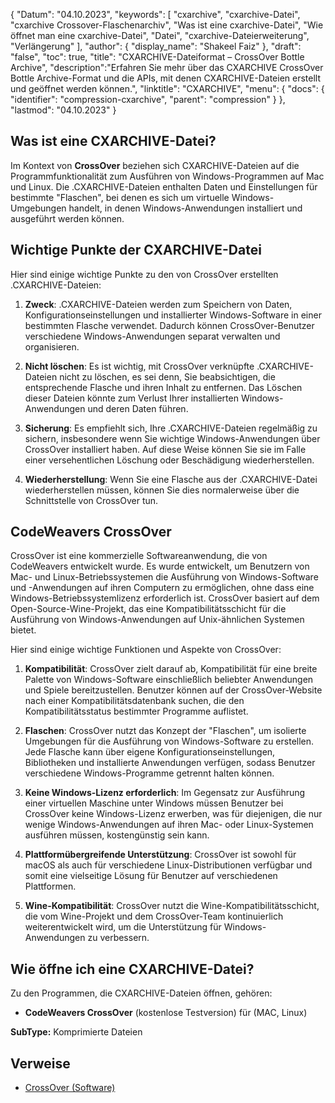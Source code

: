 {
"Datum": "04.10.2023",
  "keywords": [
"cxarchive",
"cxarchive-Datei",
"cxarchive Crossover-Flaschenarchiv",
"Was ist eine cxarchive-Datei",
"Wie öffnet man eine cxarchive-Datei",
"Datei",
"cxarchive-Dateierweiterung",
"Verlängerung"
],
  "author": {
"display_name": "Shakeel Faiz"
},
"draft": "false",
  "toc": true,
"title": "CXARCHIVE-Dateiformat – CrossOver Bottle Archive",
  "description":"Erfahren Sie mehr über das CXARCHIVE CrossOver Bottle Archive-Format und die APIs, mit denen CXARCHIVE-Dateien erstellt und geöffnet werden können.",
"linktitle": "CXARCHIVE",
  "menu": {
    "docs": {
      "identifier": "compression-cxarchive",
"parent": "compression"
}
},
"lastmod": "04.10.2023"
}

## Was ist eine CXARCHIVE-Datei?

Im Kontext von **CrossOver** beziehen sich CXARCHIVE-Dateien auf die Programmfunktionalität zum Ausführen von Windows-Programmen auf Mac und Linux. Die .CXARCHIVE-Dateien enthalten Daten und Einstellungen für bestimmte "Flaschen", bei denen es sich um virtuelle Windows-Umgebungen handelt, in denen Windows-Anwendungen installiert und ausgeführt werden können.

## Wichtige Punkte der CXARCHIVE-Datei

Hier sind einige wichtige Punkte zu den von CrossOver erstellten .CXARCHIVE-Dateien:

1. **Zweck**: .CXARCHIVE-Dateien werden zum Speichern von Daten, Konfigurationseinstellungen und installierter Windows-Software in einer bestimmten Flasche verwendet. Dadurch können CrossOver-Benutzer verschiedene Windows-Anwendungen separat verwalten und organisieren.
    







2. **Nicht löschen**: Es ist wichtig, mit CrossOver verknüpfte .CXARCHIVE-Dateien nicht zu löschen, es sei denn, Sie beabsichtigen, die entsprechende Flasche und ihren Inhalt zu entfernen. Das Löschen dieser Dateien könnte zum Verlust Ihrer installierten Windows-Anwendungen und deren Daten führen.
    







3. **Sicherung**: Es empfiehlt sich, Ihre .CXARCHIVE-Dateien regelmäßig zu sichern, insbesondere wenn Sie wichtige Windows-Anwendungen über CrossOver installiert haben. Auf diese Weise können Sie sie im Falle einer versehentlichen Löschung oder Beschädigung wiederherstellen.
    







4. **Wiederherstellung**: Wenn Sie eine Flasche aus der .CXARCHIVE-Datei wiederherstellen müssen, können Sie dies normalerweise über die Schnittstelle von CrossOver tun.

## CodeWeavers CrossOver

CrossOver ist eine kommerzielle Softwareanwendung, die von CodeWeavers entwickelt wurde. Es wurde entwickelt, um Benutzern von Mac- und Linux-Betriebssystemen die Ausführung von Windows-Software und -Anwendungen auf ihren Computern zu ermöglichen, ohne dass eine Windows-Betriebssystemlizenz erforderlich ist. CrossOver basiert auf dem Open-Source-Wine-Projekt, das eine Kompatibilitätsschicht für die Ausführung von Windows-Anwendungen auf Unix-ähnlichen Systemen bietet.

Hier sind einige wichtige Funktionen und Aspekte von CrossOver:

1. **Kompatibilität**: CrossOver zielt darauf ab, Kompatibilität für eine breite Palette von Windows-Software einschließlich beliebter Anwendungen und Spiele bereitzustellen. Benutzer können auf der CrossOver-Website nach einer Kompatibilitätsdatenbank suchen, die den Kompatibilitätsstatus bestimmter Programme auflistet.
    







2. **Flaschen**: CrossOver nutzt das Konzept der "Flaschen", um isolierte Umgebungen für die Ausführung von Windows-Software zu erstellen. Jede Flasche kann über eigene Konfigurationseinstellungen, Bibliotheken und installierte Anwendungen verfügen, sodass Benutzer verschiedene Windows-Programme getrennt halten können.
    







3. **Keine Windows-Lizenz erforderlich**: Im Gegensatz zur Ausführung einer virtuellen Maschine unter Windows müssen Benutzer bei CrossOver keine Windows-Lizenz erwerben, was für diejenigen, die nur wenige Windows-Anwendungen auf ihren Mac- oder Linux-Systemen ausführen müssen, kostengünstig sein kann.
    







4. **Plattformübergreifende Unterstützung**: CrossOver ist sowohl für macOS als auch für verschiedene Linux-Distributionen verfügbar und somit eine vielseitige Lösung für Benutzer auf verschiedenen Plattformen.
    







5. **Wine-Kompatibilität**: CrossOver nutzt die Wine-Kompatibilitätsschicht, die vom Wine-Projekt und dem CrossOver-Team kontinuierlich weiterentwickelt wird, um die Unterstützung für Windows-Anwendungen zu verbessern.

## Wie öffne ich eine CXARCHIVE-Datei?

Zu den Programmen, die CXARCHIVE-Dateien öffnen, gehören:

- **CodeWeavers CrossOver** (kostenlose Testversion) für (MAC, Linux)

**SubType:** Komprimierte Dateien

## Verweise
* [CrossOver (Software)](https://en.wikipedia.org/wiki/CrossOver_(software))

